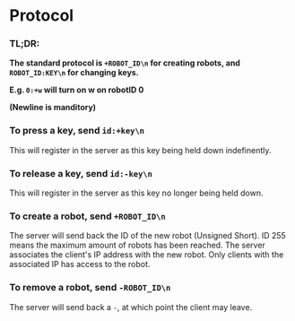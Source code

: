 # Protocol

### TL;DR:
**The standard protocol is `+ROBOT_ID\n` for creating robots, and `ROBOT_ID:KEY\n` for changing keys.**

**E.g. `0:+w` will turn on w on robotID 0**

**(Newline is manditory)**

### To press a key, send `id:+key\n`
This will register in the server as this key being held down indefinently.

### To release a key, send `id:-key\n`
This will register in the server as this key no longer being held down.

### To create a robot, send `+ROBOT_ID\n`
The server will send back the ID of the new robot (Unsigned Short). ID 255 means the maximum amount of robots has been reached. The server associates the client's IP address with the new robot. Only clients with the associated IP has access to the robot.

### To remove a robot, send `-ROBOT_ID\n`
The server will send back a `-`, at which point the client may leave.
